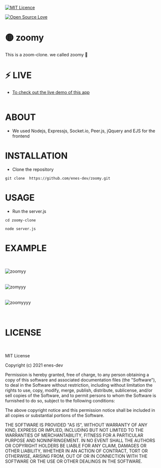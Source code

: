 [![MIT Licence](https://badges.frapsoft.com/os/mit/mit.png?v=103)](https://opensource.org/licenses/mit-license.php)

[![Open Source Love](https://badges.frapsoft.com/os/v1/open-source.png?v=103)](https://github.com/ellerbrock/open-source-badges/)

# 🟡  zoomy 
This is a zoom-clone. we called zoomy 🎥</br> 



# ⚡ LIVE 

 * <a href="https://zoomy-clone.herokuapp.com/">To check out the live demo of this app</a></br> </br> 
 

# ABOUT 
 * We used Nodejs, Expressjs, Socket.io, Peer.js, jQquery and EJS for the frontend
 

# INSTALLATION
 * Clone the repository </br>
 ```
 git clone  https://github.com/enes-dev/zoomy.git
 ```

# USAGE
 * Run the server.js 

```
cd zoomy-clone

node server.js
```
  

# EXAMPLE
</br>


![zoomyy](https://user-images.githubusercontent.com/72499839/111920896-99869080-8aa2-11eb-8ea6-8e1ddffeecfa.png)
</br></br></br>
![zomyyy](https://user-images.githubusercontent.com/72499839/111920979-2e898980-8aa3-11eb-85a6-8fd0e9fcf3c9.png)
</br></br></br>
![zoomyyyy](https://user-images.githubusercontent.com/72499839/111921030-71e3f800-8aa3-11eb-9bd5-0546423210de.png)
</br></br></br>



# LICENSE
</br>

MIT License

Copyright (c) 2021 enes-dev

Permission is hereby granted, free of charge, to any person obtaining a copy
of this software and associated documentation files (the "Software"), to deal
in the Software without restriction, including without limitation the rights
to use, copy, modify, merge, publish, distribute, sublicense, and/or sell
copies of the Software, and to permit persons to whom the Software is
furnished to do so, subject to the following conditions:

The above copyright notice and this permission notice shall be included in all
copies or substantial portions of the Software.

THE SOFTWARE IS PROVIDED "AS IS", WITHOUT WARRANTY OF ANY KIND, EXPRESS OR
IMPLIED, INCLUDING BUT NOT LIMITED TO THE WARRANTIES OF MERCHANTABILITY,
FITNESS FOR A PARTICULAR PURPOSE AND NONINFRINGEMENT. IN NO EVENT SHALL THE
AUTHORS OR COPYRIGHT HOLDERS BE LIABLE FOR ANY CLAIM, DAMAGES OR OTHER
LIABILITY, WHETHER IN AN ACTION OF CONTRACT, TORT OR OTHERWISE, ARISING FROM,
OUT OF OR IN CONNECTION WITH THE SOFTWARE OR THE USE OR OTHER DEALINGS IN THE
SOFTWARE.
